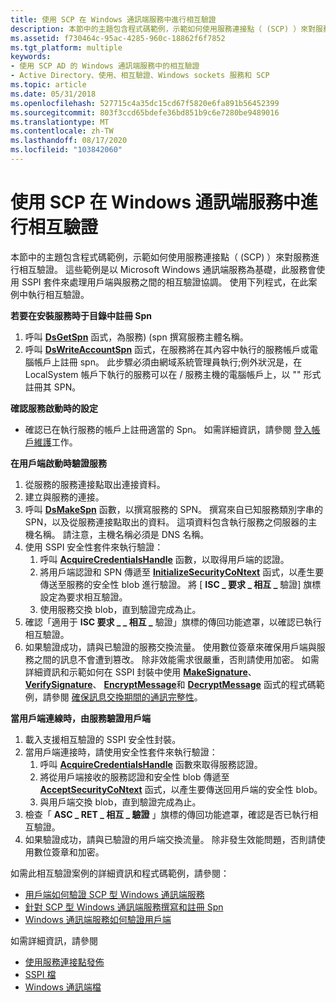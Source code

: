 ```yaml
---
title: 使用 SCP 在 Windows 通訊端服務中進行相互驗證
description: 本節中的主題包含程式碼範例，示範如何使用服務連接點（ (SCP) ）來對服務進行相互驗證。
ms.assetid: f730464c-95ac-4285-960c-18862f6f7852
ms.tgt_platform: multiple
keywords:
- 使用 SCP AD 的 Windows 通訊端服務中的相互驗證
- Active Directory、使用、相互驗證、Windows sockets 服務和 SCP
ms.topic: article
ms.date: 05/31/2018
ms.openlocfilehash: 527715c4a35dc15cd67f5820e6fa891b56452399
ms.sourcegitcommit: 803f3ccd65bdefe36bd851b9c6e7280be9489016
ms.translationtype: MT
ms.contentlocale: zh-TW
ms.lasthandoff: 08/17/2020
ms.locfileid: "103842060"
---
```

# <a name="mutual-authentication-in-a-windows-sockets-service-with-scp"></a>使用 SCP 在 Windows 通訊端服務中進行相互驗證

本節中的主題包含程式碼範例，示範如何使用服務連接點（ (SCP) ）來對服務進行相互驗證。 這些範例是以 Microsoft Windows 通訊端服務為基礎，此服務會使用 SSPI 套件來處理用戶端與服務之間的相互驗證協調。 使用下列程式，在此案例中執行相互驗證。

**若要在安裝服務時于目錄中註冊 Spn**

1.  呼叫 [**DsGetSpn**](/windows/desktop/api/Ntdsapi/nf-ntdsapi-dsgetspna) 函式，為服務)  (spn 撰寫服務主體名稱。
2.  呼叫 [**DsWriteAccountSpn**](/windows/desktop/api/Ntdsapi/nf-ntdsapi-dswriteaccountspna) 函式，在服務將在其內容中執行的服務帳戶或電腦帳戶上註冊 spn。 此步驟必須由網域系統管理員執行;例外狀況是，在 LocalSystem 帳戶下執行的服務可以在 <service class> / <host> 服務主機的電腦帳戶上，以 "" 形式註冊其 SPN。

**確認服務啟動時的設定**

-   確認已在執行服務的帳戶上註冊適當的 Spn。 如需詳細資訊，請參閱 [登入帳戶維護](logon-account-maintenance-tasks.md)工作。

**在用戶端啟動時驗證服務**

1.  從服務的服務連接點取出連接資料。
2.  建立與服務的連接。
3.  呼叫 [**DsMakeSpn**](/windows/desktop/api/Dsparse/nf-dsparse-dsmakespna) 函數，以撰寫服務的 SPN。 撰寫來自已知服務類別字串的 SPN，以及從服務連接點取出的資料。 這項資料包含執行服務之伺服器的主機名稱。 請注意，主機名稱必須是 DNS 名稱。
4.  使用 SSPI 安全性套件來執行驗證：
    1.  呼叫 [**AcquireCredentialsHandle**](../SecAuthN/acquirecredentialshandle--general.md) 函數，以取得用戶端的認證。
    2.  將用戶端認證和 SPN 傳遞至 [**InitializeSecurityCoNtext**](../SecAuthN/initializesecuritycontext--general.md) 函式，以產生要傳送至服務的安全性 blob 進行驗證。 將 [ **ISC \_ 要求 \_ 相互 \_** 驗證] 旗標設定為要求相互驗證。
    3.  使用服務交換 blob，直到驗證完成為止。
5.  確認「適用于 **ISC 要求 \_ \_ 相互 \_** 驗證」旗標的傳回功能遮罩，以確認已執行相互驗證。
6.  如果驗證成功，請與已驗證的服務交換流量。 使用數位簽章來確保用戶端與服務之間的訊息不會遭到篡改。 除非效能需求很嚴重，否則請使用加密。 如需詳細資訊和示範如何在 SSPI 封裝中使用 [**MakeSignature**](/windows/desktop/api/sspi/nf-sspi-makesignature)、 [**VerifySignature**](/windows/desktop/api/sspi/nf-sspi-verifysignature)、 [**EncryptMessage**](../SecAuthN/encryptmessage--general.md)和 [**DecryptMessage**](../SecAuthN/decryptmessage--general.md) 函式的程式碼範例，請參閱 [確保訊息交換期間的通訊完整性](/windows/desktop/SecAuthN/ensuring-communication-integrity-during-message-exchange)。

**當用戶端連線時，由服務驗證用戶端**

1.  載入支援相互驗證的 SSPI 安全性封裝。
2.  當用戶端連接時，請使用安全性套件來執行驗證：
    1.  呼叫 [**AcquireCredentialsHandle**](../SecAuthN/acquirecredentialshandle--general.md) 函數來取得服務認證。
    2.  將從用戶端接收的服務認證和安全性 blob 傳遞至 [**AcceptSecurityCoNtext**](../SecAuthN/acceptsecuritycontext--general.md) 函式，以產生要傳送回用戶端的安全性 blob。
    3.  與用戶端交換 blob，直到驗證完成為止。
3.  檢查「 **ASC \_ RET \_ 相互 \_ 驗證** 」旗標的傳回功能遮罩，確認是否已執行相互驗證。
4.  如果驗證成功，請與已驗證的用戶端交換流量。 除非發生效能問題，否則請使用數位簽章和加密。

如需此相互驗證案例的詳細資訊和程式碼範例，請參閱：

-   [用戶端如何驗證 SCP 型 Windows 通訊端服務](how-a-client-authenticates-an-scp-based-windows-sockets-service.md)
-   [針對 SCP 型 Windows 通訊端服務撰寫和註冊 Spn](composing-and-registering-spns-for-an-scp-based-windows-sockets-service.md)
-   [Windows 通訊端服務如何驗證用戶端](how-a-windows-sockets-service-authenticates-a-client.md)

如需詳細資訊，請參閱

-   [使用服務連接點發佈](publishing-with-service-connection-points.md)
-   [SSPI 檔](/windows/desktop/SecAuthN/sspi)
-   [Windows 通訊端檔](/windows/desktop/WinSock/windows-sockets-start-page-2)

 

 